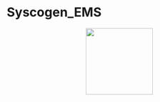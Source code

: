 # Syscogen_EMS

<p align="center"><a href="https://laravel.com" target="_blank"><img src="https://go.java/oce/assets/images/CONT9BB45F30C47F489B91D36198A6449A06/native/jc06-java-logo.png" width="150"></a></p>

